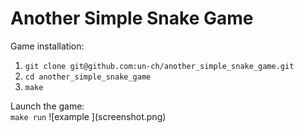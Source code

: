 # Another Simple Snake Game
Game installation:<br>
<ol>
<li><code>git clone git@github.com:un-ch/another_simple_snake_game.git</code></li>
<li><code>cd another_simple_snake_game</code></li>
<li><code>make</code></li>
</ol>
Launch the game:<br>
<code>make run</code></li>
![example
](screenshot.png)

